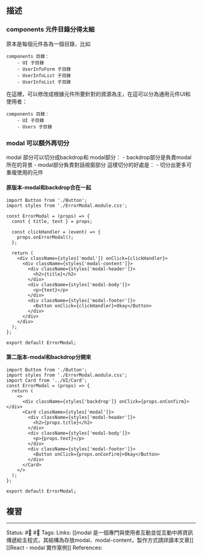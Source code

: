 ## 描述

### components 元件目錄分得太細

原本是每個元件各為一個目錄，比如
```
components 目錄：
	- UI 子目錄
	- UserInfoForm 子目錄
	- UserInfoList 子目錄
	- UserInfoList 子目錄
```

在這裡，可以修改成根據元件所要針對的資源為主，在這可以分為通用元件UI和使用者：
```
components 目錄：
	- UI 子目錄
	- Users 子目錄
```

### modal 可以額外再切分

modal 部分可以切分成backdrop和 modal部分：
	- backdrop部分是負責modal所在的背景
	- modal部分負責對話視窗部分
這樣切分的好處是：
	- 切分出更多可重複使用的元件


#### 原版本-modal和backdrop合在一起
```
import Button from './Button';
import styles from './ErrorModal.module.css';

const ErrorModal = (props) => {
  const { title, text } = props;

  const clickHandler = (event) => {
    props.onErrorModal();
  };

  return (
    <div className={styles['modal']} onClick={clickHandler}>
      <div className={styles['modal-content']}>
        <div className={styles['modal-header']}>
          <h2>{title}</h2>
        </div>
        <div className={styles['modal-body']}>
          <p>{text}</p>
        </div>
        <div className={styles['modal-footer']}>
          <Button onClick={clickHandler}>Okay</Button>
        </div>
      </div>
    </div>
  );
};

export default ErrorModal;

```

#### 第二版本-modal和backdrop分開來

```
import Button from './Button';
import styles from './ErrorModal.module.css';
import Card from '../UI/Card';
const ErrorModal = (props) => {
  return (
    <>
      <div className={styles['backdrop']} onClick={props.onConfirm}></div>
      <Card className={styles['modal']}>
        <div className={styles['modal-header']}>
          <h2>{props.title}</h2>
        </div>
        <div className={styles['modal-body']}>
          <p>{props.text}</p>
        </div>
        <div className={styles['modal-footer']}>
          <Button onClick={props.onConfirm}>Okay</Button>
        </div>
      </Card>
    </>
  );
};

export default ErrorModal;
```

## 複習


---
Status: #🌱 #📓 
Tags:
Links:
[[modal 是一個專門與使用者互動並從互動中將資訊傳遞給主程式，其結構為存放modal、modal-content，製作方式請詳讀本文章]]
[[React - modal 實作案例]]
References: